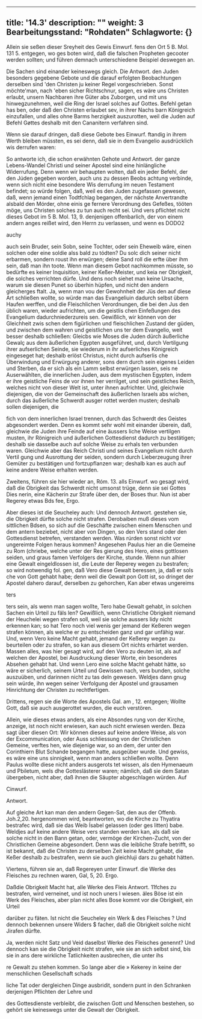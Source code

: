 
---
title: '14.3'
description: ""
weight: 3
Bearbeitungsstand: "Rohdaten"
Schlagworte: {}
---
<!-- seite 683 -->

Allein sie seßen dieser Sreyheit des Gewis Einwurf. fens den Ort 5 B. Mol. 131 5. entgegen, wo ges boten wird, daß die falschen Propheten gecooter werden sollten; und führen demnach unterschiedene Beispiel deswegen an.

Die Sachen sind einander keineswegs gleich. Die Antwort. den Juden besonders gegebene Gebote und die darauf erfolgten Beobachtungen derselben sind 'den Christen ju keiner Regel vorgeschrieben. Sonst möchte'man, nach 'eben sicher Richtschnur, sagen, es wäre uns Christen erlaubt, unsern Nachbaren ihre Güter abs Zuborgen, und mit uns hinwegzunehmen, weil die Ring der Israel solches auf Gottes. Befehl getan has ben, oder daß den Christen erlaubet sev, in ihrer Nachs barn Königreich einzufallen, und alles ohne Barms herzigkeit auszurotten, weil die Juden auf Befehl Gøttes deshalb mit den Cananitern verfahren sind.

Wenn sie darauf dringen, daß diese Gebote bes Einwurf. ftandig in ihrem Werth bleiben müssten, es sei denn, daß sie in dem Evangelio ausdrücklich wis derrufen waren:

So antworte ich, die schon erwähnten Gehote und Antwort. der ganze Lebens-Wandel Christi und seiner Apostel sind eine hinlängliche Widerrufung. Denn wenn wir behaupten wolten, daß ein jeder Befehl, der den Júden gegeben worden, auch uns zu dessen Beobs achtung verbinde, wenn sich nicht eine besondere Wis derrufung im neuen Testament befindet; so würde folgen, daß, weil es den Juden zugefassen gewesen, daß, wenn jemand einen Todtfchlag begangen, der nächste Anvertrandte alsbald den Mórder, ohne einis ge fernere Verordnung des Gefeßes, tööten möge, uns Christen solches zu tun auch recht sei. Und vers pflichtet nicht dieses Gebot im 5 B. Mol. 13, 9. denjenigen offenbarlich, der von einem andern anges reißet wird, den Herrn zu verlassen, und wenn es DODO2

auchy




<!-- seite 684 -->

auch sein Bruder, sein Sobn, seine Tochter, oder sein Eheweib wäre, einen solchen oder eine soldie alss bald zu tódten? Du solc dich seiner nicht erbarmen, sondern roust ihn erwürgen; deine Sand roll die erfte über ihm sein, daß man ihn toote. Wenn man diesem Gebot nachkommen müsste, so bedürfte es keiner Inquisition, keiner Keßer-Meister, und keia ner Obrigkeit, die solches verrichten dürfe. Und dens noch siehet man keine Ursache, warum sie diesen Punet so überhin hüpfen, und nicht den andern gleicherges ftalt. Ja, wenn man vou der Gewohnheit der Jüs den auf diese Art schließen wollte, so würde man das Evangeliuin dadurch selbst übern Haufen werffen, und die Fleischlichen Verordnungen, die bei den Jus den üblich waren, wieder aufrichten, um die geistlis chen Einfeßungen des Evangelium dadurchniederzureis sen. Gewißlich, wir können von der Gleichheit zwis schen dem figürlichen und fleischlichen Zustand der güden, und zwischen dem wahren und geistlichen uns ter dem Evangelio, weit besser deshalb schließen: Gleicbs wie Moses die Juden dürch äußerliche Gewalç aus dem äußerlichen Egypten ausgeführet, und, durch Vertilgung ihrer aufserlichen Seinde, sie wiederum in ihr aufserliches Königreich eingeseget hat; deshalb erlöst Christus, nicht durch aufserlis che Überwindung und Erwürgung anderer, sons dern durch sein eigenes Leiden und Sterben, da er sich als ein Lamm selbst erwürgen lassen, seis ne Auserwählten, die innerlichen Juden, aus dem mystischen Egypten, indem er ihre geistliche Feins de vor ihnen her verrilget, und sein geistliches Reich, welches nicht von dieser Welt ist, unter ihnen aufrichter. Und, gleichwie diejenigen, die von der Gemeinschaft des äußerlichen Israels abs wichen, durch das äußerliche Schwerdt ausger rottet werden musten; deshalb sollen diejenigen, die

<!-- seite 685 -->

 fich von dem innerlichen Israel trennen, durch
das Schwerdt des Geistes abgesondert werden.
Denn es kommt sehr wohl mit einander überein, daß,
gleichwie die Juden ihre Feinde auf eine äussers
liche Weise vertilgen musten, ihr Rönigreich und
äußerlichen Gottesdienst dadurch zu bestätigen;
deshalb sie dasselbe auch auf solche Weise zu erhals
ten verbunden waren. Gleichwie aber das Reich
Christi und seines Evangelium nicht durch Vertil
gung und Ausrottung der seiden, sondern durch
Lieberzeugung ihrer Gemüter zu bestätigen und
fortzupflanzen war; deshalb kan es auch auf keine
andere Weise erhalten werden.

  Zweitens, führen sie hier wieder an, Róm. 13. alls Einwurf.
wo gesagt wird, daß die Obrigkeit das Schwerdt
nicht umsonst trüge, denn sie sei Gottes Dies
nerin, eine Kächerin zur Strafe über den, der
Boses thur. Nun ist aber Regerey etwas Bds
fee, Ergo.

Aber dieses ist die Seucheley auch: Und dennoch Antwort. gestehen sie, die Obrigkeit dürfte solche nicht strafen. Derobaiben muß dieses vom sittlichen Bdsen, so sich auf die Geschäfte zwischen einem Menschen und dem antern beziebet, nicht aber von Dingen, so den Vers stand oder den Gottesdienst betrefen, verstanden werden. Was rúrden sonst nicht vor ungereimte Folgen heraus kommen? Angesehen Paulus hier an die Gemeine zu Rom (chriebe, welche unter der Res gierung des Hero, eines gottlosen seiden, und graus famen Verfolgers der Kirche, stunde. Wenn nun alhier eine Gewalt eingeldlossen ist, die Leute der Reperey wegen zu bestrafen; so wird notwendig fol. gen, daß Vero diese Gewalt beressen, ja, daß er sols che von Gott gehabt habe; denn weil die Gewalt pon Gott ist, so dringet der Apostel dahero darauf, derselben zu gehorchen, Kan aber etwas ungereims

ters
<!-- seite 686 -->
ters sein, als wenn man sagen wollte, Tero habe Gewalt gehabt, in solchen Sachen ein Urteil zu fäls len? Gewißlich, wenn Christliche Obrigkeit niemand der Heuchelei wegen strafen soll, weil sie solche aussers lidy nicht erkennen kan; so hat Tero noch viel wenis ger jemand der Keßeren wegen strafen können, als welche er zu entscheiden ganz und gar unfähig war. Und, wenn Vero keine Macht gehabt, jemand der Keßerey wegen zu beurteilen oder zu strafen, so kan aus diesem Ort nichts erhärtet werden. Massen alles, was hier gesagt wird, auf den Vero zu deuten ist, als auf welchen der Apostel, bei Ausdruckung dieser Worte, ein besonderes Absehen gehabt hat. Und wenn Lero eine solche Macht gehabt hätte, so wäre er sicherlich, seinem Urteil und Gewissen nach, vers bunden, solche auszuüben, und darinnen nicht zu tas deln gewesen. Weldjes dann gnug sein würde, ihn wegen seiner Verfolgung der Apostel und grausamen Hinrichtung der Christen zu rechtfertigen.

Drittens, regen sie die Worte des Apostels Gal. am , 12. entgegen; Wollte Gott, daß sie auch ausgerottet wurden, die euch verstören.

Allein, wie dieses etwas anders, als eine Absondes rung von der Kirche, anzeige, ist noch nicht erwiesen, kan auch nicht erwiesen werden. Beza sagt über diesen Ort: Wir können dieses auf keine andere Weise, als von der Excommunication, oder Auss schliessung von der Christlichen Gemeine, verftes hen, wie diejenige war, so an dem, der unter den Corinthiern Blut Schande begangen hatte, ausgeüber wurde. Und gewiss, es wäre eine uns sinnigkeit, wenn man anders schließen wollte. Denn Paulus wollte diese nicht anders ausgerots tet wissen, als den Hymenaeum und Pbiletum, wels dhe Gotteslästerer waren; nämlich, daß sie dem Satan übergeben, nicht aber, daß ihnen die Säupter abgeschlagen würden. Auf

Cinwurf.

Antwort.
<!-- seite 687 -->
Auf gleiche Art kan man den andern Gegen-Sat, den aus der Offenb. Joh.2,20. hergenommen wird, beantworten, wo die Kirche zu Thyatira bestrafec wird, daß sie das Weib Ísabel gelassen (oder ges litten) babe. Weldjes auf keine andere Weise vers standen werden kan, als daß sie solche nicht in den Bann getan, oder, vermöge der Kirchen-Zucht, von der Christlichen Gemeine abgesondert. Denn was die leibliche Strafe betrifft, so ist bekannt, daß die Christen zu derselben Zeit keine Macht gehabt, die Keßer deshalb zu bestrafen, wenn sie auch gleichluji dars zu gehabt hätten.

Viertens, führen sie an, daß Regereyen unter Einwurf. die Werke des Fleisches zu rechnen waren, Gal, 5, 20. Ergo.

Daßdie Obrigkeit Macht hat, alle Werke des Fleis Antwort. 11fches zu bestrafen, wird verneinet, und ist noch uners I wiesen. äles Böse ist ein Werk des Fleisches, aber plan nicht alles Bose kommt vor die Obrigkeit, ein Urteil

darüber zu fäten. Ist nicht die Seucheley ein Werk & des Fleisches ? Und dennoch bekennen unsere Widers $ facher, daß die Obrigkeit solche nicht Jirafen dürfte.

Ja, werden nicht Satz und Veid daselbst Werke des
Fleisches genennt? Und dennoch kan sie die Obrigkeit
nicht strafen, wie sie an sich selbst sind, bis sie in ans
dere wirkliche Tatlichkeiten ausbrechen, die unter ihs

re Gewalt zu stehen kommen. So lange aber die » Kekerey in keine der menschlichen Gesellschaft schads

liche Tat oder dergleichen Dinge ausbridit, sondern punt in den Schranken derjenigen Pflichten der Lehre und

des Gottesdienste verbleibt, die zwischen Gott und Menschen bestehen, so gehört sie keineswegs unter die Gewalt der Obrigkeit.
